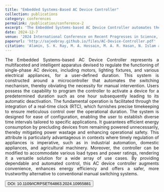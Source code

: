 ```yaml
---
title: "Embedded Systems-Based AC Device Controller"
collection: publications
category: conferences
permalink: /publication/conference-2
excerpt: 'The Embedded Systems-based AC Device Controller automates the operation of AC devices using a microcontroller and real-time clock (RTC) for precise, user-defined durations. It enhances energy efficiency, operational safety, and convenience by eliminating manual intervention and preventing unnecessary power usage.'
date: 2024-12-7
venue: '2024 International Conference on Recent Progresses in Science, Engineering and Technology (ICRPSET), Rajshahi, Bangladesh'
paperurl: 'http://sajeebray.github.io/files/AC-Device-Controller.pdf'
citation: 'Alamin, S. K. Ray, M. A. Hossain, M. A. R. Hasan, N. Islam and M. M. A. Hossain, "Embedded Systems-Based AC Device Controller," 2024 International Conference on Recent Progresses in Science, Engineering and Technology (ICRPSET), Rajshahi, Bangladesh, 2024, pp. 1-6, doi: 10.1109/ICRPSET64863.2024.10955881'
---
```


<div align="justify"> 
The Embedded Systems-based AC Device Controller represents a multifaceted and intelligent apparatus devised to regulate the functioning of single-phase AC devices, including motors, lighting fixtures, and various electrical appliances, for a user-defined duration. This system is constructed around a microcontroller that automates the switching mechanism, thereby obviating the necessity for manual intervention. Users possess the capability to program the controller to activate a device for a predetermined duration such as one hour subsequently leading to its automatic deactivation. The fundamental operation is facilitated through the integration of a real-time clock (RTC), which furnishes precise timekeeping to ensure meticulous control over the operational duration. The system is designed for ease of configuration, enabling the user to establish diverse time intervals tailored to specific applications. It guarantees efficient energy consumption by precluding devices from remaining powered unnecessarily, thereby mitigating power wastage and enhancing operational safety. This attribute is particularly advantageous in contexts where timely regulation of appliances is imperative, such as in industrial automation, domestic appliances, and agricultural machinery. Moreover, the controller can be modified to accommodate various load types and power ratings, rendering it a versatile solution for a wide array of use cases. By providing dependable and automated control, this AC device controller augments convenience, enhances energy efficiency and offers a safer, more trustworthy alternative to conventional manual switching systems.
</div>

<button class = "btn" onclick="window.location.href='https://doi.org/10.1109/ICRPSET64863.2024.10955881';">DOI: 10.1109/ICRPSET64863.2024.10955881</button>